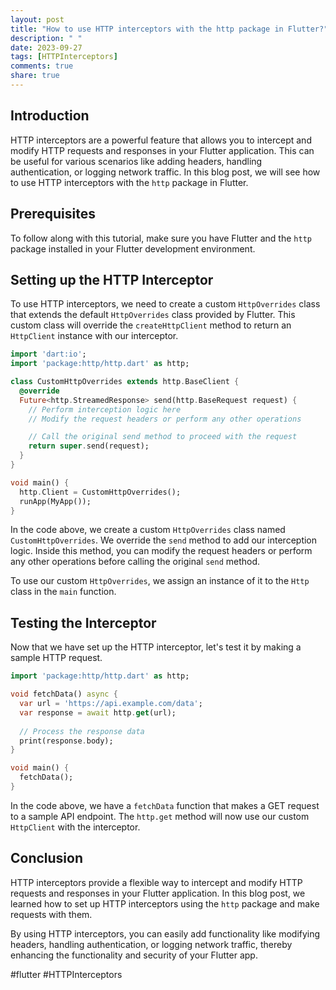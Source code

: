 ```yaml
---
layout: post
title: "How to use HTTP interceptors with the http package in Flutter?"
description: " "
date: 2023-09-27
tags: [HTTPInterceptors]
comments: true
share: true
---
```


## Introduction
HTTP interceptors are a powerful feature that allows you to intercept and modify HTTP requests and responses in your Flutter application. This can be useful for various scenarios like adding headers, handling authentication, or logging network traffic. In this blog post, we will see how to use HTTP interceptors with the `http` package in Flutter.

## Prerequisites
To follow along with this tutorial, make sure you have Flutter and the `http` package installed in your Flutter development environment.

## Setting up the HTTP Interceptor
To use HTTP interceptors, we need to create a custom `HttpOverrides` class that extends the default `HttpOverrides` class provided by Flutter. This custom class will override the `createHttpClient` method to return an `HttpClient` instance with our interceptor.

```dart
import 'dart:io';
import 'package:http/http.dart' as http;

class CustomHttpOverrides extends http.BaseClient {
  @override
  Future<http.StreamedResponse> send(http.BaseRequest request) {
    // Perform interception logic here
    // Modify the request headers or perform any other operations

    // Call the original send method to proceed with the request
    return super.send(request);
  }
}

void main() {
  http.Client = CustomHttpOverrides();
  runApp(MyApp());
}

```

In the code above, we create a custom `HttpOverrides` class named `CustomHttpOverrides`. We override the `send` method to add our interception logic. Inside this method, you can modify the request headers or perform any other operations before calling the original `send` method.

To use our custom `HttpOverrides`, we assign an instance of it to the `Http` class in the `main` function.

## Testing the Interceptor
Now that we have set up the HTTP interceptor, let's test it by making a sample HTTP request.

```dart
import 'package:http/http.dart' as http;

void fetchData() async {
  var url = 'https://api.example.com/data';
  var response = await http.get(url);
  
  // Process the response data
  print(response.body);
}

void main() {
  fetchData();
}
```

In the code above, we have a `fetchData` function that makes a GET request to a sample API endpoint. The `http.get` method will now use our custom `HttpClient` with the interceptor.

## Conclusion
HTTP interceptors provide a flexible way to intercept and modify HTTP requests and responses in your Flutter application. In this blog post, we learned how to set up HTTP interceptors using the `http` package and make requests with them.

By using HTTP interceptors, you can easily add functionality like modifying headers, handling authentication, or logging network traffic, thereby enhancing the functionality and security of your Flutter app.

#flutter #HTTPInterceptors